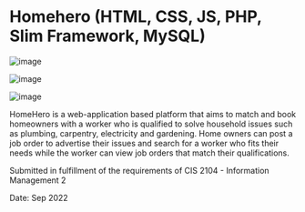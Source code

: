 # Homehero (HTML, CSS, JS, PHP, Slim Framework, MySQL)

![image](https://github.com/marescanog/homehero/assets/84717650/5c30db39-cca1-4377-8357-055bcacc44ed)

![image](https://github.com/marescanog/homehero/assets/84717650/0ad15049-8969-4a41-8176-f294c49da215)

![image](https://github.com/marescanog/homehero/assets/84717650/ac004a4a-b787-41ba-b1a4-a9b27a871197)

HomeHero is a web-application based platform that aims to match and book homeowners with a worker who is qualified to solve household issues such as plumbing, carpentry, electricity and gardening. Home owners can post a job order to advertise their issues and search for a worker who fits their needs while the worker can view job orders that match their qualifications.

Submitted in fulfillment of the requirements of CIS 2104 - Information Management 2

Date: Sep 2022
